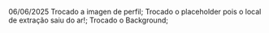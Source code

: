 06/06/2025
Trocado a imagen de perfil;
Trocado o placeholder pois o local de extração saiu do ar!;
Trocado o Background;
